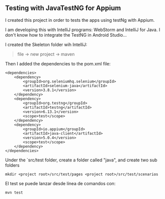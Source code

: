 ## Testing with JavaTestNG for Appium

I created this project in order to tests the apps using testNg with Appium.

I am developing this with IntelliJ programs: WebStorm and IntelliJ for Java.
I don't know how to integrate the TestNG in Android Studio... 

I created the Skeleton folder wih IntelliJ:
> file -> new project -> maven
 
Then I added the dependencies to the pom.xml file:

```
<dependencies>
    <dependency>
        <groupId>org.seleniumhq.selenium</groupId>
        <artifactId>selenium-java</artifactId>
        <version>3.8.1</version>
    </dependency>
    <dependency>
        <groupId>org.testng</groupId>
        <artifactId>testng</artifactId>
        <version>6.13.1</version>
        <scope>test</scope>
    </dependency>
    <dependency>
        <groupId>io.appium</groupId>
        <artifactId>java-client</artifactId>
        <version>5.0.4</version>
        <scope>test</scope>
    </dependency>
</dependencies>
```

Under the `src/test folder, create a folder called "java", and create two sub folders

```
mkdir <project root>/src/test/pages <project root>/src/test/scenarios
```


El test se puede lanzar desde línea de comandos con:

```
mvn test
```
